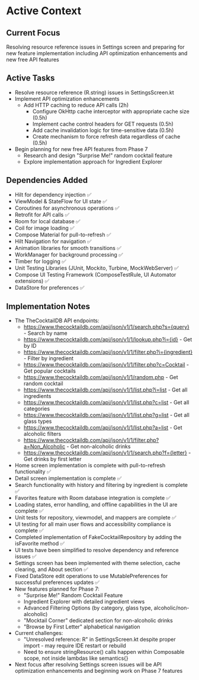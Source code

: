 # Active Context

## Current Focus
Resolving resource reference issues in Settings screen and preparing for new feature implementation including API optimization enhancements and new free API features

## Active Tasks
- Resolve resource reference (R.string) issues in SettingsScreen.kt
- Implement API optimization enhancements
  - Add HTTP caching to reduce API calls (2h)
    - Configure OkHttp cache interceptor with appropriate cache size (0.5h)
    - Implement cache control headers for GET requests (0.5h)
    - Add cache invalidation logic for time-sensitive data (0.5h)
    - Create mechanism to force refresh data regardless of cache (0.5h)
- Begin planning for new free API features from Phase 7
  - Research and design "Surprise Me!" random cocktail feature
  - Explore implementation approach for Ingredient Explorer

## Dependencies Added
- Hilt for dependency injection ✅
- ViewModel & StateFlow for UI state ✅
- Coroutines for asynchronous operations ✅
- Retrofit for API calls ✅
- Room for local database ✅
- Coil for image loading ✅
- Compose Material for pull-to-refresh ✅
- Hilt Navigation for navigation ✅
- Animation libraries for smooth transitions ✅
- WorkManager for background processing ✅
- Timber for logging ✅
- Unit Testing Libraries (JUnit, Mockito, Turbine, MockWebServer) ✅
- Compose UI Testing Framework (ComposeTestRule, UI Automator extensions) ✅
- DataStore for preferences ✅

## Implementation Notes
- The TheCocktailDB API endpoints:
  - https://www.thecocktaildb.com/api/json/v1/1/search.php?s={query} - Search by name
  - https://www.thecocktaildb.com/api/json/v1/1/lookup.php?i={id} - Get by ID
  - https://www.thecocktaildb.com/api/json/v1/1/filter.php?i={ingredient} - Filter by ingredient
  - https://www.thecocktaildb.com/api/json/v1/1/filter.php?c=Cocktail - Get popular cocktails
  - https://www.thecocktaildb.com/api/json/v1/1/random.php - Get random cocktail
  - https://www.thecocktaildb.com/api/json/v1/1/list.php?i=list - Get all ingredients
  - https://www.thecocktaildb.com/api/json/v1/1/list.php?c=list - Get all categories
  - https://www.thecocktaildb.com/api/json/v1/1/list.php?g=list - Get all glass types
  - https://www.thecocktaildb.com/api/json/v1/1/list.php?a=list - Get alcoholic filters
  - https://www.thecocktaildb.com/api/json/v1/1/filter.php?a=Non_Alcoholic - Get non-alcoholic drinks
  - https://www.thecocktaildb.com/api/json/v1/1/search.php?f={letter} - Get drinks by first letter
- Home screen implementation is complete with pull-to-refresh functionality ✅
- Detail screen implementation is complete ✅
- Search functionality with history and filtering by ingredient is complete ✅
- Favorites feature with Room database integration is complete ✅
- Loading states, error handling, and offline capabilities in the UI are complete ✅
- Unit tests for repository, viewmodel, and mappers are complete ✅
- UI testing for all main user flows and accessibility compliance is complete ✅
- Completed implementation of FakeCocktailRepository by adding the isFavorite method ✅
- UI tests have been simplified to resolve dependency and reference issues ✅
- Settings screen has been implemented with theme selection, cache clearing, and About section ✅
- Fixed DataStore edit operations to use MutablePreferences for successful preferences updates ✅
- New features planned for Phase 7:
  - "Surprise Me!" Random Cocktail Feature
  - Ingredient Explorer with detailed ingredient views
  - Advanced Filtering Options (by category, glass type, alcoholic/non-alcoholic)
  - "Mocktail Corner" dedicated section for non-alcoholic drinks
  - "Browse by First Letter" alphabetical navigation
- Current challenges:
  - "Unresolved reference: R" in SettingsScreen.kt despite proper import - may require IDE restart or rebuild
  - Need to ensure stringResource() calls happen within Composable scope, not inside lambdas like semantics{}
- Next focus after resolving Settings screen issues will be API optimization enhancements and beginning work on Phase 7 features